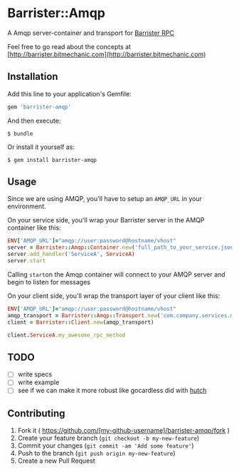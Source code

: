 # Barrister::Amqp

A Amqp server-container and transport for [Barrister RPC](http://barrister.bitmechanic.com)

Feel free to go read about the concepts at [http://barrister.bitmechanic.com](http://barrister.bitmechanic.com)

## Installation

Add this line to your application's Gemfile:

```ruby
gem 'barrister-amqp'
```

And then execute:

    $ bundle

Or install it yourself as:

    $ gem install barrister-amqp

## Usage

Since we are using AMQP, you'll have to setup an `AMQP_URL` in your environment.

On your service side, you'll wrap your Barrister server in the AMQP container like this:

```rb
ENV['AMQP_URL']="amqp://user:password@hostname/vhost"
server = Barrister::Amqp::Container.new('full_path_to_your_service.json', 'com.company.services.my_barrister_service')
server.add_handler('ServiceA', ServiceA)
server.start
```

Calling `start`on the Amqp container will connect to your AMQP server and begin to
listen for messages

On your client side, you'll wrap the transport layer of your client like this:

```rb
ENV['AMQP_URL']="amqp://user:password@hostname/vhost"
amqp_transport = Barrister::Amqp::Transport.new('com.company.services.my_barrister_service')
client = Barrister::Client.new(amqp_transport)

client.ServiceA.my_awesome_rpc_method
```

## TODO

- [ ] write specs
- [ ] write example
- [ ] see if we can make it more robust like gocardless did with [hutch](https://github.com/gocardless/hutch/tree/master/lib/hutch/error_handlers)

## Contributing

1. Fork it ( https://github.com/[my-github-username]/barrister-amqp/fork )
2. Create your feature branch (`git checkout -b my-new-feature`)
3. Commit your changes (`git commit -am 'Add some feature'`)
4. Push to the branch (`git push origin my-new-feature`)
5. Create a new Pull Request
